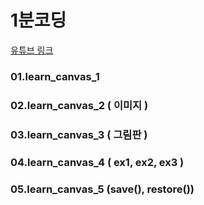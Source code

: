 # 1분코딩

[유튜브 링크](https://www.youtube.com/c/1%EB%B6%84%EC%BD%94%EB%94%A9/featured)

### 01.learn_canvas_1

### 02.learn_canvas_2 ( 이미지 )

### 03.learn_canvas_3 ( 그림판 )

### 04.learn_canvas_4 ( ex1, ex2, ex3 )

### 05.learn_canvas_5 (save(), restore())
